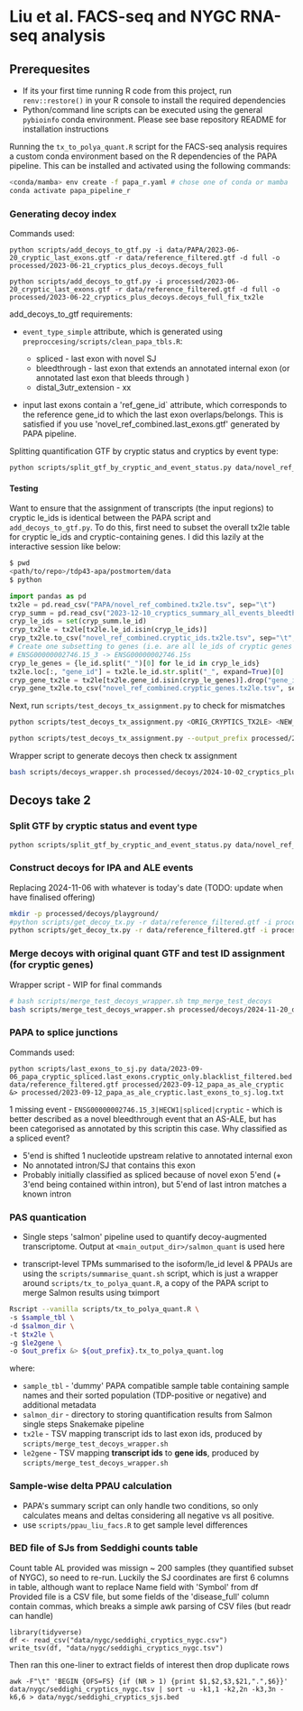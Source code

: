 # Liu et al. FACS-seq and NYGC RNA-seq analysis

## Prerequesites

- If its your first time running R code from this project, run `renv::restore()` in your R console to install the required dependencies
- Python/command line scripts can be executed using the general `pybioinfo` conda environment. Please see base repository README for installation instructions

Running the `tx_to_polya_quant.R` script for the FACS-seq analysis requires a custom conda environment based on the R dependencies of the PAPA pipeline. This can be installed and activated using the following commands:

```bash
<conda/mamba> env create -f papa_r.yaml # chose one of conda or mamba
conda activate papa_pipeline_r
```

### Generating decoy index

Commands used:

`python scripts/add_decoys_to_gtf.py -i data/PAPA/2023-06-20_cryptic_last_exons.gtf -r data/reference_filtered.gtf -d full -o processed/2023-06-21_cryptics_plus_decoys.decoys_full`

`python scripts/add_decoys_to_gtf.py -i processed/2023-06-20_cryptic_last_exons.gtf -r data/reference_filtered.gtf -d full -o processed/2023-06-22_cryptics_plus_decoys.decoys_full_fix_tx2le`

add_decoys_to_gtf requirements:

- `event_type_simple` attribute, which is generated using `preproccesing/scripts/clean_papa_tbls.R`:

  - spliced - last exon with novel SJ
  - bleedthrough - last exon that extends an annotated internal exon (or annotated last exon that bleeds through )
  - distal_3utr_extension - xx

- input last exons contain a 'ref_gene_id` attribute, which corresponds to the reference gene_id to which the last exon overlaps/belongs. This is satisfied if you use 'novel_ref_combined.last_exons.gtf' generated by PAPA pipeline.

Splitting quantification GTF by cryptic status and cryptics by event type:

```bash
python scripts/split_gtf_by_cryptic_and_event_status.py data/novel_ref_combined.quant.last_exons.gtf data/2023-12-10_cryptics_summary_all_events_bleedthrough_manual_validation.tsv processed/decoys/novel_ref_combined.quant
```

#### Testing

Want to ensure that the assignment of transcripts (the input regions) to cryptic le_ids is identical between the PAPA script and `add_decoys_to_gtf.py`. To do this, first need to subset the overall tx2le table for cryptic le_ids and cryptic-containing genes. I did this lazily at the interactive session like below: 

```bash
$ pwd
<path/to/repo>/tdp43-apa/postmortem/data
$ python
```

```python
import pandas as pd
tx2le = pd.read_csv("PAPA/novel_ref_combined.tx2le.tsv", sep="\t")
cryp_summ = pd.read_csv("2023-12-10_cryptics_summary_all_events_bleedthrough_manual_validation.tsv", sep="\t")
cryp_le_ids = set(cryp_summ.le_id)
cryp_tx2le = tx2le[tx2le.le_id.isin(cryp_le_ids)]
cryp_tx2le.to_csv("novel_ref_combined.cryptic_ids.tx2le.tsv", sep="\t", index=False, header=True)
# Create one subsetting to genes (i.e. are all le_ids of cryptic genes identical?)
# ENSG00000002746.15_3 -> ENSG00000002746.15s
cryp_le_genes = {le_id.split("_")[0] for le_id in cryp_le_ids} 
tx2le.loc[:, "gene_id"] = tx2le.le_id.str.split("_", expand=True)[0]
cryp_gene_tx2le = tx2le[tx2le.gene_id.isin(cryp_le_genes)].drop("gene_id")
cryp_gene_tx2le.to_csv("novel_ref_combined.cryptic_genes.tx2le.tsv", sep="\t", index=False, header=True)
```

Next, run `scripts/test_decoys_tx_assignment.py` to check for mismatches

```bash
python scripts/test_decoys_tx_assignment.py <ORIG_CRYPTICS_TX2LE> <NEW_CRYPTICS_TX2LE>
```

```bash
python scripts/test_decoys_tx_assignment.py --output_prefix processed/2024-09-30_cryptics_decoys.cryptic_ids --metadata_file data/2023-12-10_cryptics_summary_all_events_bleedthrough_manual_validation.tsv data/novel_ref_combined.cryptic_ids.tx2le.tsv processed/2023-09-26_cryptics_plus_decoys.full.tx2le.tsv
```

Wrapper script to generate decoys then check tx assignment

```bash
bash scripts/decoys_wrapper.sh processed/decoys/2024-10-02_cryptics_plus_decoys.full
```

## Decoys take 2

### Split GTF by cryptic status and event type

```bash
python scripts/split_gtf_by_cryptic_and_event_status.py data/novel_ref_combined.quant.last_exons.gtf data/2023-12-10_cryptics_summary_all_events_bleedthrough_manual_validation.tsv processed/decoys/novel_ref_combined.quant
```

### Construct decoys for IPA and ALE events

Replacing 2024-11-06 with whatever is today's date (TODO: update when have finalised offering)

```bash
mkdir -p processed/decoys/playground/
#python scripts/get_decoy_tx.py -r data/reference_filtered.gtf -i processed/decoys/novel_ref_combined.quant.cryptics.ipa.ids.gtf -a processed/decoys/novel_ref_combined.quant.cryptics.ale.ids.gtf -o processed/decoys/playground/2024-11-06_decoys
python scripts/get_decoy_tx.py -r data/reference_filtered.gtf -i processed/decoys/novel_ref_combined.quant.cryptics.ipa.ids.gtf -a processed/decoys/novel_ref_combined.quant.cryptics.ale.ids.gtf -o processed/decoys/2024-11-20_cryptics_plus_decoys &> processed/decoys/2024-10-20_get_decoy_tx.log.stderr.txt
```

### Merge decoys with original quant GTF and test ID assignment (for cryptic genes)

Wrapper script - WIP for final commands

```bash
# bash scripts/merge_test_decoys_wrapper.sh tmp_merge_test_decoys
bash scripts/merge_test_decoys_wrapper.sh processed/decoys/2024-11-20_decoys_novel_ref_combined.quant &> processed/decoys/2024-11-20_merge_test_decoys_wrapper.log.txt
```

### PAPA to splice junctions


Commands used:

`python scripts/last_exons_to_sj.py data/2023-09-06_papa_cryptic_spliced.last_exons.cryptic_only.blacklist_filtered.bed data/reference_filtered.gtf processed/2023-09-12_papa_as_ale_cryptic &> processed/2023-09-12_papa_as_ale_cryptic.last_exons_to_sj.log.txt`

1 missing event - `ENSG00000002746.15_3|HECW1|spliced|cryptic` - which is better described as a novel bleedthrough event that an AS-ALE, but has been categorised as annotated by this scriptin this case. Why classified as a spliced event?

- 5'end is shifted 1 nucleotide upstream relative to annotated internal exon
- No annotated intron/SJ that contains this exon
- Probably initially classified as spliced because of novel exon 5'end (+ 3'end being contained within intron), but 5'end of last intron matches a known intron

### PAS quantication

- Single steps 'salmon' pipeline used to quantify decoy-augmented transcriptome. Output at `<main_output_dir>/salmon_quant` is used here

- transcript-level TPMs summarised to the isoform/le_id level & PPAUs are using the `scripts/summarise_quant.sh` script, which is just a wrapper around `scripts/tx_to_polya_quant.R`, a copy of the PAPA script to merge Salmon results using tximport

```bash
Rscript --vanilla scripts/tx_to_polya_quant.R \
-s $sample_tbl \
-d $salmon_dir \
-t $tx2le \
-g $le2gene \
-o $out_prefix &> ${out_prefix}.tx_to_polya_quant.log
```

where:

- `sample_tbl` - 'dummy' PAPA compatible sample table containing sample names and their sorted population (TDP-positive or negative) and additional metadata
- `salmon_dir` - directory to storing quantification results from Salmon single steps Snakemake pipeline
- `tx2le` - TSV mapping transcript ids to last exon ids, produced by `scripts/merge_test_decoys_wrapper.sh`
- `le2gene` - TSV mapping **transcript ids** to **gene ids**, produced by `scripts/merge_test_decoys_wrapper.sh`

### Sample-wise delta PPAU calculation

- PAPA's summary script can only handle two conditions, so only calculates means and deltas considering all negative vs all positive. 
- use `scripts/ppau_liu_facs.R` to get sample level differences

### BED file of SJs from Seddighi counts table

Count table AL provided was missign ~ 200 samples (they quantified subset of NYGC), so need to re-run.
Luckily the SJ coordinates are first 6 columns in table, although want to replace Name field with 'Symbol' from df
Provided file is a CSV file, but some fields of the 'disease_full' column contain commas, which breaks a simple awk parsing of CSV files (but readr can handle)

```{r}
library(tidyverse)
df <- read_csv("data/nygc/seddighi_cryptics_nygc.csv")
write_tsv(df, "data/nygc/seddighi_cryptics_nygc.tsv")
``` 

Then ran this one-liner to extract fields of interest then drop duplicate rows

`awk -F"\t" 'BEGIN {OFS=FS} {if (NR > 1) {print $1,$2,$3,$21,".",$6}}' data/nygc/seddighi_cryptics_nygc.tsv | sort -u -k1,1 -k2,2n -k3,3n -k6,6 > data/nygc/seddighi_cryptics_sjs.bed`
